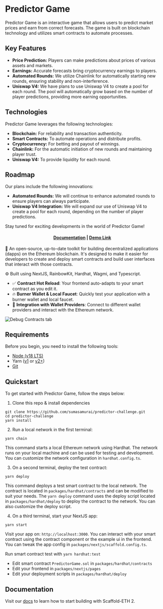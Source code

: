 # Predictor Game

Predictor Game is an interactive game that allows users to predict market prices and earn from correct forecasts. The game is built on blockchain technology and utilizes smart contracts to automate processes.

## Key Features

- **Price Prediction:** Players can make predictions about prices of various assets and markets.
- **Earnings:** Accurate forecasts bring cryptocurrency earnings to players.
- **Automated Rounds:** We utilize Chainlink for automatically starting new rounds, ensuring stability and non-interference.
- **Uniswap V4:** We have plans to use Uniswap V4 to create a pool for each round. The pool will automatically grow based on the number of player predictions, providing more earning opportunities.

## Technologies

Predictor Game leverages the following technologies:

- **Blockchain:** For reliability and transaction authenticity.
- **Smart Contracts:** To automate operations and distribute profits.
- **Cryptocurrency:** For betting and payout of winnings.
- **Chainlink:** For the automatic initiation of new rounds and maintaining player trust.
- **Uniswap V4:** To provide liquidity for each round.

## Roadmap

Our plans include the following innovations:

- **Automated Rounds:** We will continue to enhance automated rounds to ensure players can always participate.
- **Uniswap V4 Integration:** We will expand our use of Uniswap V4 to create a pool for each round, depending on the number of player predictions.

Stay tuned for exciting developments in the world of Predictor Game!

<h4 align="center">
  <a href="https://docs.scaffoldeth.io">Documentation</a> |
  <a href="https://predictor-challenge.vercel.app">Demo Link</a>
</h4>

🧪 An open-source, up-to-date toolkit for building decentralized applications (dapps) on the Ethereum blockchain. It's designed to make it easier for developers to create and deploy smart contracts and build user interfaces that interact with those contracts.

⚙️ Built using NextJS, RainbowKit, Hardhat, Wagmi, and Typescript.

- ✅ **Contract Hot Reload**: Your frontend auto-adapts to your smart contract as you edit it.
- 🔥 **Burner Wallet & Local Faucet**: Quickly test your application with a burner wallet and local faucet.
- 🔐 **Integration with Wallet Providers**: Connect to different wallet providers and interact with the Ethereum network.

![Debug Contracts tab](https://github.com/sumasamurai/predictor-challenge/blob/dcf5d29ce417b47f061b201e994c944fa82311ba/packages/nextjs/public/assets/screenshot.png)

## Requirements

Before you begin, you need to install the following tools:

- [Node (v18 LTS)](https://nodejs.org/en/download/)
- Yarn ([v1](https://classic.yarnpkg.com/en/docs/install/) or [v2+](https://yarnpkg.com/getting-started/install))
- [Git](https://git-scm.com/downloads)

## Quickstart

To get started with Predictor Game, follow the steps below:

1. Clone this repo & install dependencies

```
git clone https://github.com/sumasamurai/predictor-challenge.git
cd predictor-challenge
yarn install
```

2. Run a local network in the first terminal:

```
yarn chain
```

This command starts a local Ethereum network using Hardhat. The network runs on your local machine and can be used for testing and development. You can customize the network configuration in `hardhat.config.ts`.

3. On a second terminal, deploy the test contract:

```
yarn deploy
```

This command deploys a test smart contract to the local network. The contract is located in `packages/hardhat/contracts` and can be modified to suit your needs. The `yarn deploy` command uses the deploy script located in `packages/hardhat/deploy` to deploy the contract to the network. You can also customize the deploy script.

4. On a third terminal, start your NextJS app:

```
yarn start
```

Visit your app on: `http://localhost:3000`. You can interact with your smart contract using the contract component or the example ui in the frontend. You can tweak the app config in `packages/nextjs/scaffold.config.ts`.

Run smart contract test with `yarn hardhat:test`

- Edit smart contract `PredictorGame.sol` in `packages/hardhat/contracts`
- Edit your frontend in `packages/nextjs/pages`
- Edit your deployment scripts in `packages/hardhat/deploy`

## Documentation

Visit our [docs](https://docs.scaffoldeth.io) to learn how to start building with Scaffold-ETH 2.



